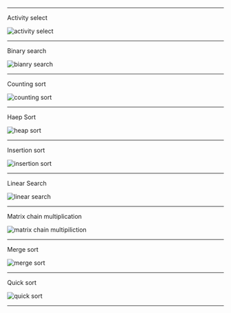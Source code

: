 *********************************************************************************************************************************
Activity select

![activity select](https://user-images.githubusercontent.com/69623096/98330266-06cbe480-2020-11eb-9091-ef389f3f5741.PNG)

*****************************************************************************************************************************************

Binary search

![bianry search](https://user-images.githubusercontent.com/69623096/98330274-0a5f6b80-2020-11eb-8058-0a191d8e2e9d.PNG)

*****************************************************************************************************************************************
Counting sort

![counting sort](https://user-images.githubusercontent.com/69623096/98330284-10554c80-2020-11eb-8021-e06b895ec049.PNG)

******************************************************************************************************************************************

Haep Sort

![heap sort](https://user-images.githubusercontent.com/69623096/98330290-13e8d380-2020-11eb-882f-07016cda57f8.PNG)

******************************************************************************************************************************************
Insertion sort

![insertion sort](https://user-images.githubusercontent.com/69623096/98330305-19deb480-2020-11eb-8ac4-55f9c2622553.PNG)

******************************************************************************************************************************************
Linear Search

![linear search](https://user-images.githubusercontent.com/69623096/98330314-219e5900-2020-11eb-923e-3af22dfd06b2.PNG)

******************************************************************************************************************************************
Matrix chain multiplication

![matrix chain multipiliction](https://user-images.githubusercontent.com/69623096/98330343-324ecf00-2020-11eb-834e-2fc5050eefef.PNG)

*****************************************************************************************************************************************
Merge sort 

![merge sort](https://user-images.githubusercontent.com/69623096/98330347-35e25600-2020-11eb-81dd-054637f78c34.PNG)

*****************************************************************************************************************************************
Quick sort

![quick sort](https://user-images.githubusercontent.com/69623096/98330359-3bd83700-2020-11eb-8643-e967ea70b8ce.PNG)

**********************************************************************************************************************************************

